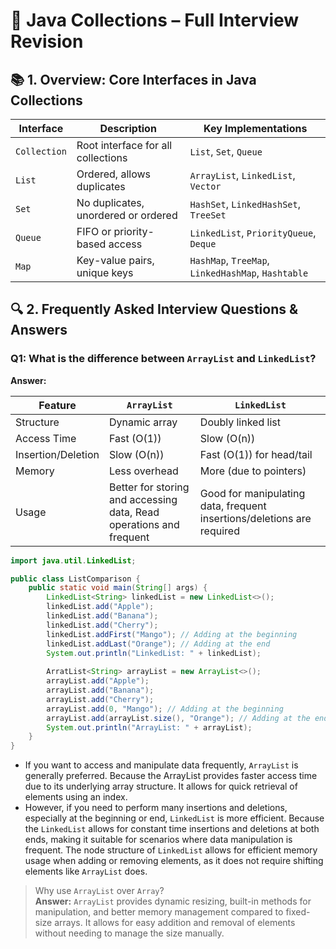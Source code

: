 # 🔷 Java Collections – Full Interview Revision

## 📚 1. Overview: Core Interfaces in Java Collections

| Interface    | Description                         | Key Implementations                                |
|--------------|-------------------------------------|----------------------------------------------------|
| `Collection` | Root interface for all collections  | `List`, `Set`, `Queue`                             |
| `List`       | Ordered, allows duplicates          | `ArrayList`, `LinkedList`, `Vector`                |
| `Set`        | No duplicates, unordered or ordered | `HashSet`, `LinkedHashSet`, `TreeSet`              |
| `Queue`      | FIFO or priority-based access       | `LinkedList`, `PriorityQueue`, `Deque`             |
| `Map`        | Key-value pairs, unique keys        | `HashMap`, `TreeMap`, `LinkedHashMap`, `Hashtable` |

## 🔍 2. Frequently Asked Interview Questions & Answers

### Q1: What is the difference between `ArrayList` and `LinkedList`?
**Answer:**

| Feature            | `ArrayList`                                                         | `LinkedList`                                                           |
|--------------------|---------------------------------------------------------------------|------------------------------------------------------------------------|
| Structure          | Dynamic array                                                       | Doubly linked list                                                     |
| Access Time        | Fast (O(1))                                                         | Slow (O(n))                                                            |
| Insertion/Deletion | Slow (O(n))                                                         | Fast (O(1)) for head/tail                                              |
| Memory             | Less overhead                                                       | More (due to pointers)                                                 |
| Usage              | Better for storing and accessing data, Read operations and frequent | Good for manipulating data, frequent insertions/deletions are required |

```java
import java.util.LinkedList;

public class ListComparison {
    public static void main(String[] args) {
        LinkedList<String> linkedList = new LinkedList<>();
        linkedList.add("Apple");
        linkedList.add("Banana");
        linkedList.add("Cherry");
        linkedList.addFirst("Mango"); // Adding at the beginning
        linkedList.addLast("Orange"); // Adding at the end
        System.out.println("LinkedList: " + linkedList);
        
        ArratList<String> arrayList = new ArrayList<>();
        arrayList.add("Apple");
        arrayList.add("Banana");
        arrayList.add("Cherry");
        arrayList.add(0, "Mango"); // Adding at the beginning
        arrayList.add(arrayList.size(), "Orange"); // Adding at the end
        System.out.println("ArrayList: " + arrayList);
    }
}
```
- If you want to access and manipulate data frequently, `ArrayList` is generally preferred. Because the ArrayList provides faster access time due to its underlying array structure. It allows for quick retrieval of elements using an index. 
- However, if you need to perform many insertions and deletions, especially at the beginning or end, `LinkedList` is more efficient. Because the `LinkedList` allows for constant time insertions and deletions at both ends, making it suitable for scenarios where data manipulation is frequent. The node structure of `LinkedList` allows for efficient memory usage when adding or removing elements, as it does not require shifting elements like `ArrayList` does.
> Why use `ArrayList` over `Array`?  
> **Answer:** `ArrayList` provides dynamic resizing, built-in methods for manipulation, and better memory management compared to fixed-size arrays. It allows for easy addition and removal of elements without needing to manage the size manually.
